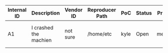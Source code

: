 | Internal ID |  Description | Vendor ID | Reproducer Path | PoC | Status | Priority | ETA
| --- | --- | --- | --- | --- | --- | --- |--- |
| A1 | I crashed the machien | not sure | /home/etc | kyle | Open | medium | two years from now |
